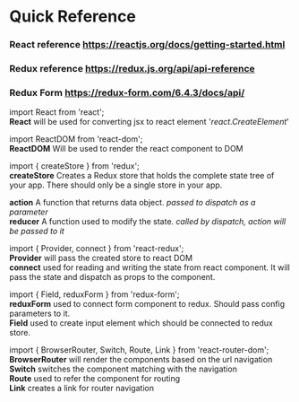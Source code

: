 # Quick Reference

### React reference https://reactjs.org/docs/getting-started.html
### Redux reference https://redux.js.org/api/api-reference
### Redux Form https://redux-form.com/6.4.3/docs/api/

import React from 'react';  
    **React** will be used for converting jsx to react element '*react.CreateElement*'  
  
import ReactDOM from 'react-dom';  
    **ReactDOM** Will be used to render the react component to DOM  

import { createStore } from 'redux';  
    **createStore** Creates a Redux store that holds the complete state tree of your app. There should only be a single store in your app.  
  
**action** A function that returns data object. *passed to dispatch as a parameter*  
**reducer** A function used to modify the state. *called by dispatch, action will be passed to it*   
  
import { Provider, connect } from 'react-redux';  
    **Provider** will pass the created store to react DOM  
    **connect** used for reading and writing the state from react component. It will pass the state and dispatch as props to the component.  
  
import { Field, reduxForm } from 'redux-form';  
    **reduxForm** used to connect form component to redux. Should pass config parameters to it.  
    **Field** used to create input element which should be connected to redux store.  
  
import { BrowserRouter, Switch, Route, Link } from 'react-router-dom';  
    **BrowserRouter** will render the components based on the url navigation  
    **Switch** switches the component matching with the navigation  
    **Route** used to refer the component for routing  
    **Link** creates a link for router navigation  
